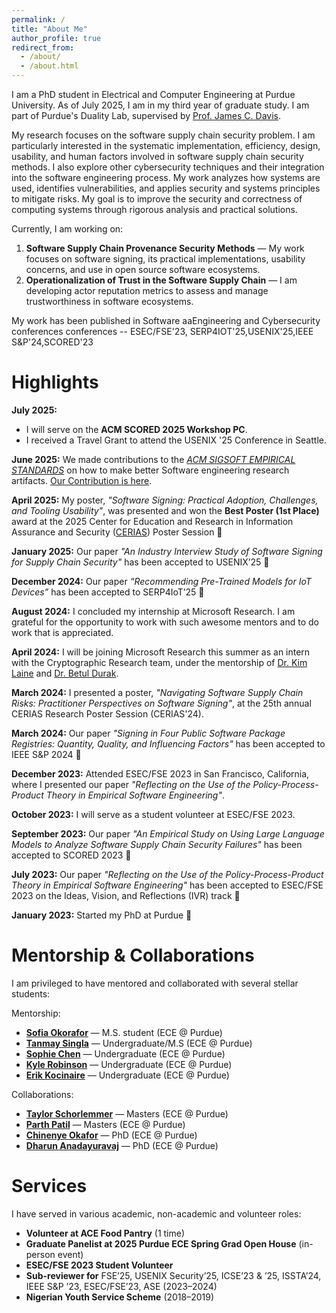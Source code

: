 ```yaml
---
permalink: /
title: "About Me"
author_profile: true
redirect_from: 
  - /about/
  - /about.html
---
```


I am a PhD student in Electrical and Computer Engineering at Purdue University. As of July 2025, I am in my third year of graduate study. I am part of Purdue's Duality Lab, supervised by [Prof. James C. Davis](https://davisjam.github.io/).

My research focuses on the software supply chain security problem. I am particularly interested in the systematic implementation, efficiency, design, usability, and human factors involved in software supply chain security methods. I also explore other cybersecurity techniques and their integration into the software engineering process. My work analyzes how systems are used, identifies vulnerabilities, and applies security and systems principles to mitigate risks. My goal is to improve the security and correctness of computing systems through rigorous analysis and practical solutions.

Currently, I am working on:
1. **Software Supply Chain Provenance Security Methods** — My work focuses on software signing, its practical implementations, usability concerns, and use in open source software ecosystems.
2. **Operationalization of Trust in the Software Supply Chain** — I am developing actor reputation metrics to assess and manage trustworthiness in software ecosystems.

My work has been published in Software aaEngineering and Cybersecurity conferences conferences -- ESEC/FSE'23, SERP4IOT'25,USENIX'25,IEEE S&P'24,SCORED'23


Highlights
======

<!-- - April 2025: My poster,"Software Signing: Practical Adoption, Challenges, and Tooling Usability", was presented and won the best poster (1st place) award at the 2025 Center for Education and Research in Information Assurance and Security ([CERIAS](https://www.cerias.purdue.edu/symposium/index.php/posters/year/2025/C1Y-OBE)) Poster session 2025
- January 2025: One paper accepted to USENIX’25: An interview study on when, how, and why software engineers adopt software signing for provenance.
- December 2024: Our paper “Recommending Pre-Trained Models for IoT Devices” has been accepted to SERP4IoT’25 🎉 !
- August 2024 - I concluded my internship at Microsoft Research. I am grateful for the opportunity to work with such awesome mentors and to do work that is appreiated. 
- April 2024: I will be joining Microsoft Research as an intern at  this summer under with the Crytpographic research team. I will work under the mentorship of [Dr. Kim Laine]() and [Dr. Betul Durak]().
- March 2024: I presented a poster to the 25th annual CERIAS reseach poster session CERIAS'24.
- March 2024: Our Paper "Signing in four public software package registries: Quantity, quality, and influencing factors" has been accepted to IEEE S&P 2024 🎉 !. 
- December 2023: Attending ESEc/FSE 2023 at San francisco, Carlifornia, where I  presented our paper "Reflecting on the Use of the Policy-Process-Product Theory in Empirical Software Engineering".
- October 2023: I will Serve as student volunteer at ESEc/FSE 2023
- September 2023: Our Paper "An empirical study on using large language models to analyze software supply chain security failures" has been accepted to SCORED 2023 🎉 !.
- July 2023: Our Paper, "Reflecting on the Use of the Policy-Process-Product Theory in Empirical Software Engineering"has been accepted to ESEC/FSE 2023 on the Ideas Vision and Reflections (IVR) track 🎉 !.
- Jan 2023: Started my Phd at Purdue 🎉 ! -->


**July 2025:** 
- I will serve on the **ACM SCORED 2025 Workshop PC**.
- I received a Travel Grant to attend the USENIX '25 Conference in Seattle.


**June 2025:** We made contributions to the _[ACM SIGSOFT EMPIRICAL STANDARDS](https://www2.sigsoft.org/EmpiricalStandards/)_ on how to make better Software engineering research artifacts. [Our Contribution is here](https://github.com/acmsigsoft/EmpiricalStandards/pull/168).

**April 2025:** My poster, _"Software Signing: Practical Adoption, Challenges, and Tooling Usability"_, was presented and won the **Best Poster (1st Place)** award at the 2025 Center for Education and Research in Information Assurance and Security ([CERIAS](https://www.cerias.purdue.edu/symposium/index.php/posters/year/2025/C1Y-OBE)) Poster Session 🎉

**January 2025:** Our paper _"An Industry Interview Study of Software Signing for Supply Chain Security"_ has been accepted to USENIX’25 🎉

**December 2024:** Our paper _“Recommending Pre-Trained Models for IoT Devices”_ has been accepted to SERP4IoT’25 🎉

**August 2024:** I concluded my internship at Microsoft Research. I am grateful for the opportunity to work with such awesome mentors and to do work that is appreciated.

**April 2024:** I will be joining Microsoft Research this summer as an intern with the Cryptographic Research team, under the mentorship of [Dr. Kim Laine](https://www.linkedin.com/in/kimhml/) and [Dr. Betul Durak](https://www.linkedin.com/in/fbdurak).

**March 2024:** I presented a poster, _"Navigating Software Supply Chain Risks: Practitioner Perspectives on Software Signing"_, at the 25th annual CERIAS Research Poster Session (CERIAS'24).

**March 2024:** Our paper _"Signing in Four Public Software Package Registries: Quantity, Quality, and Influencing Factors"_ has been accepted to IEEE S&P 2024 🎉

**December 2023:** Attended ESEC/FSE 2023 in San Francisco, California, where I presented our paper _"Reflecting on the Use of the Policy-Process-Product Theory in Empirical Software Engineering"_.

**October 2023:** I will serve as a student volunteer at ESEC/FSE 2023.

**September 2023:** Our paper _"An Empirical Study on Using Large Language Models to Analyze Software Supply Chain Security Failures"_ has been accepted to SCORED 2023 🎉

**July 2023:** Our paper _"Reflecting on the Use of the Policy-Process-Product Theory in Empirical Software Engineering"_ has been accepted to ESEC/FSE 2023 on the Ideas, Vision, and Reflections (IVR) track 🎉

**January 2023:** Started my PhD at Purdue 🎉







Mentorship & Collaborations
======

I am privileged to have mentored and collaborated with several stellar students:

Mentorship:

- **[Sofia Okorafor](https://www.linkedin.com/in/sofia-okorafor-b7ba12251)** — M.S. student (ECE @ Purdue)
- **[Tanmay Singla](https://www.linkedin.com/in/tanmay-singla/)** — Undergraduate/M.S (ECE @ Purdue)
- **[Sophie Chen](https://www.linkedin.com/in/sc-chen/)** — Undergraduate (ECE @ Purdue)
- **[Kyle Robinson](https://www.linkedin.com/in/kyle-robinson-4078a2212/)** — Undergraduate (ECE @ Purdue)
- **[Erik Kocinaire](https://www.linkedin.com/in/erik-kocinare-3361ba250/)** — Undergraduate (ECE @ Purdue)

Collaborations:
- **[Taylor Schorlemmer](https://www.linkedin.com/in/taylor-reeves-schorlemmer)** — Masters (ECE @ Purdue)
- **[Parth Patil](https://parthvpatil.github.io/)** — Masters (ECE @ Purdue)
- **[Chinenye Okafor](https://www.linkedin.com/in/clokafor)** — PhD (ECE @ Purdue)
- **[Dharun Anadayuravaj](https://www.linkedin.com/in/dharunanand/)** — PhD (ECE @ Purdue)




Services
======
<!-- I have served in various academic and non-academic volunteer roles:

- ** Volunteer at ACE food pantry (1 time) **
-  ** Graduate Panelist at 2025 Purdue ECE Spring Grad Open house (in person event) **
- ** ESEC/FSE 2023 Student Volunteer **
-  ** Sub reviewer for - FSE’25, USENIX Security’25, ICSE’23 & ’25, ISSTA’24, IEE S&P ’23, ESEC/FSE’23, ASE(2023 - 2024)  **
-  ** Nigerian youth service scheme (2018-2019) **
-   -->
I have served in various academic, non-academic and volunteer roles:

- **Volunteer at ACE Food Pantry** (1 time)
- **Graduate Panelist at 2025 Purdue ECE Spring Grad Open House** (in-person event)
- **ESEC/FSE 2023 Student Volunteer**
- **Sub-reviewer for** FSE’25, USENIX Security’25, ICSE’23 & ’25, ISSTA’24, IEEE S&P ’23, ESEC/FSE’23, ASE (2023–2024)
- **Nigerian Youth Service Scheme** (2018–2019)
